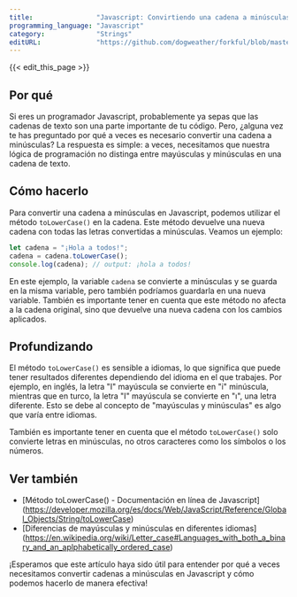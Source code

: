 ```yaml
---
title:                "Javascript: Convirtiendo una cadena a minúsculas"
programming_language: "Javascript"
category:             "Strings"
editURL:              "https://github.com/dogweather/forkful/blob/master/content/es/javascript/converting-a-string-to-lower-case.md"
---
```


{{< edit_this_page >}}

## Por qué

Si eres un programador Javascript, probablemente ya sepas que las cadenas de texto son una parte importante de tu código. Pero, ¿alguna vez te has preguntado por qué a veces es necesario convertir una cadena a minúsculas? La respuesta es simple: a veces, necesitamos que nuestra lógica de programación no distinga entre mayúsculas y minúsculas en una cadena de texto.

## Cómo hacerlo

Para convertir una cadena a minúsculas en Javascript, podemos utilizar el método `toLowerCase()` en la cadena. Este método devuelve una nueva cadena con todas las letras convertidas a minúsculas. Veamos un ejemplo:

```Javascript
let cadena = "¡Hola a todos!";
cadena = cadena.toLowerCase();
console.log(cadena); // output: ¡hola a todos!
```

En este ejemplo, la variable `cadena` se convierte a minúsculas y se guarda en la misma variable, pero también podríamos guardarla en una nueva variable. También es importante tener en cuenta que este método no afecta a la cadena original, sino que devuelve una nueva cadena con los cambios aplicados.

## Profundizando

El método `toLowerCase()` es sensible a idiomas, lo que significa que puede tener resultados diferentes dependiendo del idioma en el que trabajes. Por ejemplo, en inglés, la letra "I" mayúscula se convierte en "i" minúscula, mientras que en turco, la letra "I" mayúscula se convierte en "ı", una letra diferente. Esto se debe al concepto de "mayúsculas y minúsculas" es algo que varía entre idiomas.

También es importante tener en cuenta que el método `toLowerCase()` solo convierte letras en minúsculas, no otros caracteres como los símbolos o los números.

## Ver también

- [Método toLowerCase() - Documentación en línea de Javascript] (https://developer.mozilla.org/es/docs/Web/JavaScript/Reference/Global_Objects/String/toLowerCase)
- [Diferencias de mayúsculas y minúsculas en diferentes idiomas] (https://en.wikipedia.org/wiki/Letter_case#Languages_with_both_a_binary_and_an_aplphabetically_ordered_case)

¡Esperamos que este artículo haya sido útil para entender por qué a veces necesitamos convertir cadenas a minúsculas en Javascript y cómo podemos hacerlo de manera efectiva!